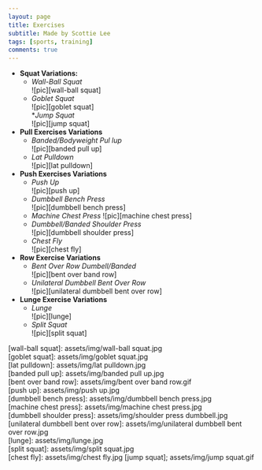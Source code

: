 ```yaml
---
layout: page
title: Exercises
subtitle: Made by Scottie Lee
tags: [sports, training]
comments: true
---
```


* **Squat Variations:**
  * _Wall-Ball Squat_  
  ![pic][wall-ball squat]
  * _Goblet Squat_  
  ![pic][goblet squat]  
  *_Jump Squat_  
  ![pic][jump squat]
* **Pull Exercises Variations**
  * _Banded/Bodyweight Pul lup_  
  ![pic][banded pull up]
  * _Lat Pulldown_  
  ![pic][lat pulldown]
* **Push Exercises Variations**
  * _Push Up_  
  ![pic][push up]
  * _Dumbbell Bench Press_  
  ![pic][dumbbell bench press]
  * _Machine Chest Press_
  ![pic][machine chest press]
  * _Dumbbell/Banded Shoulder Press_  
  ![pic][dumbbell shoulder press]  
  * _Chest Fly_  
  ![pic][chest fly]
* **Row Exercise Variations**
  * _Bent Over Row Dumbell/Banded_  
  ![pic][bent over band row]
  * _Unilateral Dumbbell Bent Over Row_  
  ![pic][unilateral dumbbell bent over row]
* **Lunge Exercise Variations**
  * _Lunge_  
  ![pic][lunge]
  * _Split Squat_  
  ![pic][split squat]

[wall-ball squat]: assets/img/wall-ball squat.jpg  
[goblet squat]: assets/img/goblet squat.jpg  
[lat pulldown]: assets/img/lat pulldown.jpg  
[banded pull up]: assets/img/banded pull up.jpg  
[bent over band row]: assets/img/bent over band row.gif  
[push up]: assets/img/push up.jpg  
[dumbbell bench press]: assets/img/dumbbell bench press.jpg  
[machine chest press]: assets/img/machine chest press.jpg  
[dumbbell shoulder press]: assets/img/shoulder press dumbbell.jpg  
[unilateral dumbbell bent over row]: assets/img/unilateral dumbbell bent over row.jpg  
[lunge]: assets/img/lunge.jpg  
[split squat]: assets/img/split squat.jpg  
[chest fly]: assets/img/chest fly.jpg
[jump squat]; assets/img/jump squat.gif